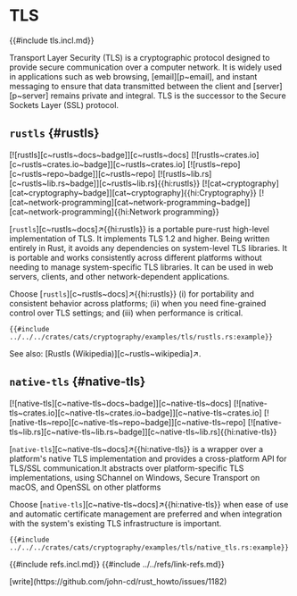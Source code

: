 # TLS

{{#include tls.incl.md}}

Transport Layer Security (TLS) is a cryptographic protocol designed to provide secure communication over a computer network. It is widely used in applications such as web browsing, [email][p~email], and instant messaging to ensure that data transmitted between the client and [server][p~server] remains private and integral. TLS is the successor to the Secure Sockets Layer (SSL) protocol.

## `rustls` {#rustls}

[![rustls][c~rustls~docs~badge]][c~rustls~docs] [![rustls~crates.io][c~rustls~crates.io~badge]][c~rustls~crates.io] [![rustls~repo][c~rustls~repo~badge]][c~rustls~repo] [![rustls~lib.rs][c~rustls~lib.rs~badge]][c~rustls~lib.rs]{{hi:rustls}} [![cat~cryptography][cat~cryptography~badge]][cat~cryptography]{{hi:Cryptography}} [![cat~network-programming][cat~network-programming~badge]][cat~network-programming]{{hi:Network programming}}

[`rustls`][c~rustls~docs]↗{{hi:rustls}} is a portable pure-rust high-level implementation of TLS. It implements TLS 1.2 and higher. Being written entirely in Rust, it avoids any dependencies on system-level TLS libraries. It is portable and works consistently across different platforms without needing to manage system-specific TLS libraries. It can be used in web servers, clients, and other network-dependent applications.

Choose [`rustls`][c~rustls~docs]↗{{hi:rustls}} (i) for portability and consistent behavior across platforms; (ii) when you need fine-grained control over TLS settings; and (iii) when performance is critical.

```rust,editable
{{#include ../../../crates/cats/cryptography/examples/tls/rustls.rs:example}}
```

See also: [Rustls (Wikipedia)][c~rustls~wikipedia]↗.

## `native-tls` {#native-tls}

[![native-tls][c~native-tls~docs~badge]][c~native-tls~docs] [![native-tls~crates.io][c~native-tls~crates.io~badge]][c~native-tls~crates.io] [![native-tls~repo][c~native-tls~repo~badge]][c~native-tls~repo] [![native-tls~lib.rs][c~native-tls~lib.rs~badge]][c~native-tls~lib.rs]{{hi:native-tls}}

[`native-tls`][c~native-tls~docs]↗{{hi:native-tls}} is a wrapper over a platform's native TLS implementation and provides a cross-platform API for TLS/SSL communication.It abstracts over platform-specific TLS implementations, using SChannel on Windows, Secure Transport on macOS, and OpenSSL on other platforms

Choose [`native-tls`][c~native-tls~docs]↗{{hi:native-tls}} when ease of use and automatic certificate management are preferred and when integration with the system's existing TLS infrastructure is important.

```rust,editable
{{#include ../../../crates/cats/cryptography/examples/tls/native_tls.rs:example}}
```

{{#include refs.incl.md}}
{{#include ../../refs/link-refs.md}}

<div class="hidden">
[write](https://github.com/john-cd/rust_howto/issues/1182)
</div>
